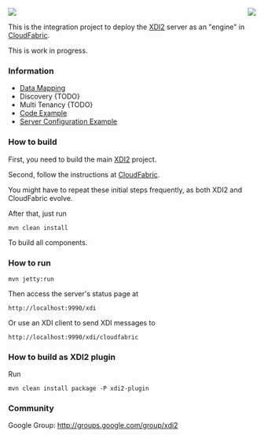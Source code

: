 <a href="http://projectdanube.org/" target="_blank"><img src="http://peacekeeper.github.com/xdi2/images/projectdanube_logo.png" align="right"></a>
<img src="http://peacekeeper.github.com/xdi2/images/logo64.png"><br>

This is the integration project to deploy the [XDI2](http://github.com/peacekeeper/xdi2) server as an "engine" in [CloudFabric](http://github.com/respectio/cloudfabric).

This is work in progress. 

### Information

* [Data Mapping](https://github.com/peacekeeper/xdi2-cloudfabric/wiki/Data%20Mapping)
* Discovery {TODO}
* Multi Tenancy {TODO}
* [Code Example](https://github.com/peacekeeper/xdi2-cloudfabric/wiki/Code%20Example)
* [Server Configuration Example](https://github.com/peacekeeper/xdi2-cloudfabric/wiki/Server%20Configuration%20Example)

### How to build

First, you need to build the main [XDI2](http://github.com/peacekeeper/xdi2) project.

Second, follow the instructions at [CloudFabric](http://github.com/respectio/cloudfabric).

You might have to repeat these initial steps frequently, as both XDI2 and CloudFabric evolve.

After that, just run

    mvn clean install

To build all components.

### How to run

    mvn jetty:run

Then access the server's status page at

	http://localhost:9990/xdi

Or use an XDI client to send XDI messages to

    http://localhost:9990/xdi/cloudfabric

### How to build as XDI2 plugin

Run

    mvn clean install package -P xdi2-plugin

### Community

Google Group: http://groups.google.com/group/xdi2
